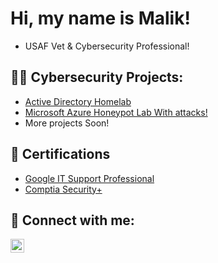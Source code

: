 <h1>Hi, my name is Malik! </h1>

- USAF Vet & Cybersecurity Professional!

<h2>👨‍💻 Cybersecurity Projects:</h2>
  
  - [Active Directory Homelab](https://github.com/Malikj10/Active-Directory-Home-Lab-Project)
  - [Microsoft Azure Honeypot Lab With attacks!](https://github.com/Malikj10/Microsoft-Azure-Project/tree/main)
  - More projects Soon!
<h2>📃 Certifications </h2>

- [Google IT Support Professional](https://www.coursera.org/account/accomplishments/certificate/HG4N5BUDX2WE)
- [Comptia Security+](https://acrobat.adobe.com/id/urn:aaid:sc:us:474c868a-e683-41cd-9063-3f6cd396533b)

<h2> 🤳 Connect with me:</h2>

[<img align="left" alt="Malik Johnson | LinkedIn" width="22px" src="https://cdn.jsdelivr.net/npm/simple-icons@v3/icons/linkedin.svg" />][linkedin]


[linkedin]: https://www.linkedin.com/in/malik-johnson-6460a5225



